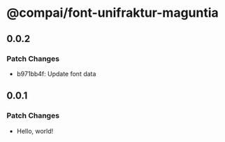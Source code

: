 # @compai/font-unifraktur-maguntia

## 0.0.2

### Patch Changes

- b971bb4f: Update font data

## 0.0.1

### Patch Changes

- Hello, world!

